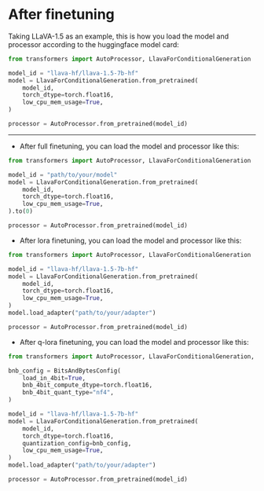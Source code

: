 # After finetuning

Taking LLaVA-1.5 as an example, this is how you load the model and processor according to the huggingface model card:
```python
from transformers import AutoProcessor, LlavaForConditionalGeneration

model_id = "llava-hf/llava-1.5-7b-hf"
model = LlavaForConditionalGeneration.from_pretrained(
    model_id, 
    torch_dtype=torch.float16, 
    low_cpu_mem_usage=True, 
)

processor = AutoProcessor.from_pretrained(model_id)
```

----------------

- After full finetuning, you can load the model and processor like this:
```python
from transformers import AutoProcessor, LlavaForConditionalGeneration

model_id = "path/to/your/model"
model = LlavaForConditionalGeneration.from_pretrained(
    model_id, 
    torch_dtype=torch.float16, 
    low_cpu_mem_usage=True, 
).to(0)

processor = AutoProcessor.from_pretrained(model_id)
```


- After lora finetuning, you can load the model and processor like this:
```python
from transformers import AutoProcessor, LlavaForConditionalGeneration

model_id = "llava-hf/llava-1.5-7b-hf"
model = LlavaForConditionalGeneration.from_pretrained(
    model_id, 
    torch_dtype=torch.float16, 
    low_cpu_mem_usage=True, 
)
model.load_adapter("path/to/your/adapter")

processor = AutoProcessor.from_pretrained(model_id)
```


- After q-lora finetuning, you can load the model and processor like this:
```python
from transformers import AutoProcessor, LlavaForConditionalGeneration, BitsAndBytesConfig

bnb_config = BitsAndBytesConfig(
    load_in_4bit=True,
    bnb_4bit_compute_dtype=torch.float16,
    bnb_4bit_quant_type="nf4", 
)

model_id = "llava-hf/llava-1.5-7b-hf"
model = LlavaForConditionalGeneration.from_pretrained(
    model_id, 
    torch_dtype=torch.float16,
    quantization_config=bnb_config,
    low_cpu_mem_usage=True, 
)
model.load_adapter("path/to/your/adapter")

processor = AutoProcessor.from_pretrained(model_id)
```